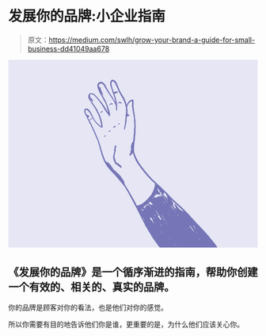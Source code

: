 # 发展你的品牌:小企业指南

> 原文：<https://medium.com/swlh/grow-your-brand-a-guide-for-small-business-dd41049aa678>

![](img/f4d2f4d954529fb5507fd18f88562c38.png)

## 《发展你的品牌》是一个循序渐进的指南，帮助你创建一个有效的、相关的、真实的品牌。

你的品牌是顾客对你的看法，也是他们对你的感觉。

所以你需要有目的地告诉他们你是谁，更重要的是，为什么他们应该关心你。